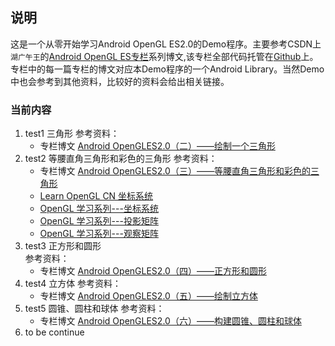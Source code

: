 ## 说明

这是一个从零开始学习Android OpenGL ES2.0的Demo程序。主要参考CSDN上`湖广午王`的[Android OpenGL ES专栏](https://blog.csdn.net/junzia/column/info/15997)系列博文,该专栏全部代码托管在[Github](https://github.com/doggycoder/AndroidOpenGLDemo)上。专栏中的每一篇专栏的博文对应本Demo程序的一个Android Library。当然Demo中也会参考到其他资料，比较好的资料会给出相关链接。

### 当前内容

1. test1 三角形
  参考资料：
    - 专栏博文 [Android OpenGLES2.0（二）——绘制一个三角形](https://blog.csdn.net/junzia/article/details/52801772)
2. test2 等腰直角三角形和彩色的三角形
  参考资料：
    - 专栏博文 [Android OpenGLES2.0（三）——等腰直角三角形和彩色的三角形](https://blog.csdn.net/junzia/article/details/52817978)  
    - [Learn OpenGL CN 坐标系统](https://learnopengl-cn.github.io/01%20Getting%20started/08%20Coordinate%20Systems/)
    - [OpenGL 学习系列---坐标系统](https://juejin.im/post/5b07fd74f265da0dca10a0c2)
    - [OpenGL 学习系列---投影矩阵](https://juejin.im/post/5b0ec5fef265da092a2b79b1)
    - [OpenGL 学习系列---观察矩阵](https://juejin.im/post/5b13fdc4e51d45069a39e3c6)
3. test3 正方形和圆形  
  参考资料：
    - 专栏博文 [Android OpenGLES2.0（四）——正方形和圆形](https://blog.csdn.net/junzia/article/details/52818488)
4. test4 立方体
  参考资料： 
    - 专栏博文 [Android OpenGLES2.0（五）——绘制立方体](https://blog.csdn.net/junzia/article/details/52820177)
5. test5 圆锥、圆柱和球体
  参考资料：
    - 专栏博文 [Android OpenGLES2.0（六）——构建圆锥、圆柱和球体](https://blog.csdn.net/junzia/article/details/52826856)
6. to be continue